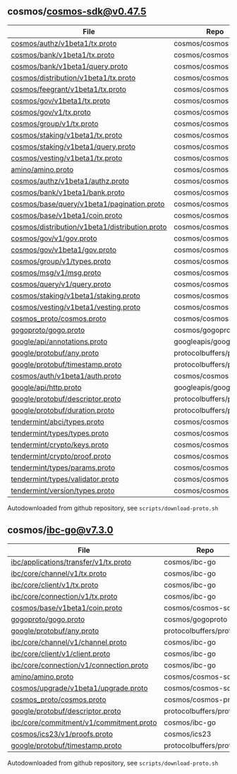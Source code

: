 ## cosmos/cosmos-sdk@v0.47.5
|File|Repo|Commit|Type|Code|
|--|--|--|--|--|
|[cosmos/authz/v1beta1/tx.proto](https://raw.githubusercontent.com/cosmos/cosmos-sdk/v0.47.5/proto/cosmos/authz/v1beta1/tx.proto)|cosmos/cosmos-sdk|v0.47.5|target|200|
|[cosmos/bank/v1beta1/tx.proto](https://raw.githubusercontent.com/cosmos/cosmos-sdk/v0.47.5/proto/cosmos/bank/v1beta1/tx.proto)|cosmos/cosmos-sdk|v0.47.5|target|200|
|[cosmos/bank/v1beta1/query.proto](https://raw.githubusercontent.com/cosmos/cosmos-sdk/v0.47.5/proto/cosmos/bank/v1beta1/query.proto)|cosmos/cosmos-sdk|v0.47.5|target|200|
|[cosmos/distribution/v1beta1/tx.proto](https://raw.githubusercontent.com/cosmos/cosmos-sdk/v0.47.5/proto/cosmos/distribution/v1beta1/tx.proto)|cosmos/cosmos-sdk|v0.47.5|target|200|
|[cosmos/feegrant/v1beta1/tx.proto](https://raw.githubusercontent.com/cosmos/cosmos-sdk/v0.47.5/proto/cosmos/feegrant/v1beta1/tx.proto)|cosmos/cosmos-sdk|v0.47.5|target|200|
|[cosmos/gov/v1beta1/tx.proto](https://raw.githubusercontent.com/cosmos/cosmos-sdk/v0.47.5/proto/cosmos/gov/v1beta1/tx.proto)|cosmos/cosmos-sdk|v0.47.5|target|200|
|[cosmos/gov/v1/tx.proto](https://raw.githubusercontent.com/cosmos/cosmos-sdk/v0.47.5/proto/cosmos/gov/v1/tx.proto)|cosmos/cosmos-sdk|v0.47.5|target|200|
|[cosmos/group/v1/tx.proto](https://raw.githubusercontent.com/cosmos/cosmos-sdk/v0.47.5/proto/cosmos/group/v1/tx.proto)|cosmos/cosmos-sdk|v0.47.5|target|200|
|[cosmos/staking/v1beta1/tx.proto](https://raw.githubusercontent.com/cosmos/cosmos-sdk/v0.47.5/proto/cosmos/staking/v1beta1/tx.proto)|cosmos/cosmos-sdk|v0.47.5|target|200|
|[cosmos/staking/v1beta1/query.proto](https://raw.githubusercontent.com/cosmos/cosmos-sdk/v0.47.5/proto/cosmos/staking/v1beta1/query.proto)|cosmos/cosmos-sdk|v0.47.5|target|200|
|[cosmos/vesting/v1beta1/tx.proto](https://raw.githubusercontent.com/cosmos/cosmos-sdk/v0.47.5/proto/cosmos/vesting/v1beta1/tx.proto)|cosmos/cosmos-sdk|v0.47.5|target|200|
|[amino/amino.proto](https://raw.githubusercontent.com/cosmos/cosmos-sdk/v0.47.5/proto/amino/amino.proto)|cosmos/cosmos-sdk|v0.47.5|dependency|200|
|[cosmos/authz/v1beta1/authz.proto](https://raw.githubusercontent.com/cosmos/cosmos-sdk/v0.47.5/proto/cosmos/authz/v1beta1/authz.proto)|cosmos/cosmos-sdk|v0.47.5|dependency|200|
|[cosmos/bank/v1beta1/bank.proto](https://raw.githubusercontent.com/cosmos/cosmos-sdk/v0.47.5/proto/cosmos/bank/v1beta1/bank.proto)|cosmos/cosmos-sdk|v0.47.5|dependency|200|
|[cosmos/base/query/v1beta1/pagination.proto](https://raw.githubusercontent.com/cosmos/cosmos-sdk/v0.47.5/proto/cosmos/base/query/v1beta1/pagination.proto)|cosmos/cosmos-sdk|v0.47.5|dependency|200|
|[cosmos/base/v1beta1/coin.proto](https://raw.githubusercontent.com/cosmos/cosmos-sdk/v0.47.5/proto/cosmos/base/v1beta1/coin.proto)|cosmos/cosmos-sdk|v0.47.5|dependency|200|
|[cosmos/distribution/v1beta1/distribution.proto](https://raw.githubusercontent.com/cosmos/cosmos-sdk/v0.47.5/proto/cosmos/distribution/v1beta1/distribution.proto)|cosmos/cosmos-sdk|v0.47.5|dependency|200|
|[cosmos/gov/v1/gov.proto](https://raw.githubusercontent.com/cosmos/cosmos-sdk/v0.47.5/proto/cosmos/gov/v1/gov.proto)|cosmos/cosmos-sdk|v0.47.5|dependency|200|
|[cosmos/gov/v1beta1/gov.proto](https://raw.githubusercontent.com/cosmos/cosmos-sdk/v0.47.5/proto/cosmos/gov/v1beta1/gov.proto)|cosmos/cosmos-sdk|v0.47.5|dependency|200|
|[cosmos/group/v1/types.proto](https://raw.githubusercontent.com/cosmos/cosmos-sdk/v0.47.5/proto/cosmos/group/v1/types.proto)|cosmos/cosmos-sdk|v0.47.5|dependency|200|
|[cosmos/msg/v1/msg.proto](https://raw.githubusercontent.com/cosmos/cosmos-sdk/v0.47.5/proto/cosmos/msg/v1/msg.proto)|cosmos/cosmos-sdk|v0.47.5|dependency|200|
|[cosmos/query/v1/query.proto](https://raw.githubusercontent.com/cosmos/cosmos-sdk/v0.47.5/proto/cosmos/query/v1/query.proto)|cosmos/cosmos-sdk|v0.47.5|dependency|200|
|[cosmos/staking/v1beta1/staking.proto](https://raw.githubusercontent.com/cosmos/cosmos-sdk/v0.47.5/proto/cosmos/staking/v1beta1/staking.proto)|cosmos/cosmos-sdk|v0.47.5|dependency|200|
|[cosmos/vesting/v1beta1/vesting.proto](https://raw.githubusercontent.com/cosmos/cosmos-sdk/v0.47.5/proto/cosmos/vesting/v1beta1/vesting.proto)|cosmos/cosmos-sdk|v0.47.5|dependency|200|
|[cosmos_proto/cosmos.proto](https://raw.githubusercontent.com/cosmos/cosmos-proto/3f5f5eb19538f5ff023e88461fb7ca890807f5e1/proto/cosmos_proto/cosmos.proto)|cosmos/cosmos-proto|3f5f5eb19538f5ff023e88461fb7ca890807f5e1|dependency|200|
|[gogoproto/gogo.proto](https://raw.githubusercontent.com/cosmos/gogoproto/c177fc4c5bdd7e216ccfb5c79757c85c7d16edcd/gogoproto/gogo.proto)|cosmos/gogoproto|c177fc4c5bdd7e216ccfb5c79757c85c7d16edcd|dependency|200|
|[google/api/annotations.proto](https://raw.githubusercontent.com/googleapis/googleapis/b54255c0ad0a432c29ae3e15fd79a53c5ebc03b1/google/api/annotations.proto)|googleapis/googleapis|b54255c0ad0a432c29ae3e15fd79a53c5ebc03b1|dependency|200|
|[google/protobuf/any.proto](https://raw.githubusercontent.com/protocolbuffers/protobuf/f85b3477a30f73bcfa92f218028ebe2be99355f5/src/google/protobuf/any.proto)|protocolbuffers/protobuf|f85b3477a30f73bcfa92f218028ebe2be99355f5|dependency|200|
|[google/protobuf/timestamp.proto](https://raw.githubusercontent.com/protocolbuffers/protobuf/f85b3477a30f73bcfa92f218028ebe2be99355f5/src/google/protobuf/timestamp.proto)|protocolbuffers/protobuf|f85b3477a30f73bcfa92f218028ebe2be99355f5|dependency|200|
|[cosmos/auth/v1beta1/auth.proto](https://raw.githubusercontent.com/cosmos/cosmos-sdk/v0.47.5/proto/cosmos/auth/v1beta1/auth.proto)|cosmos/cosmos-sdk|v0.47.5|dependency|200|
|[google/api/http.proto](https://raw.githubusercontent.com/googleapis/googleapis/b54255c0ad0a432c29ae3e15fd79a53c5ebc03b1/google/api/http.proto)|googleapis/googleapis|b54255c0ad0a432c29ae3e15fd79a53c5ebc03b1|dependency|200|
|[google/protobuf/descriptor.proto](https://raw.githubusercontent.com/protocolbuffers/protobuf/f85b3477a30f73bcfa92f218028ebe2be99355f5/src/google/protobuf/descriptor.proto)|protocolbuffers/protobuf|f85b3477a30f73bcfa92f218028ebe2be99355f5|dependency|200|
|[google/protobuf/duration.proto](https://raw.githubusercontent.com/protocolbuffers/protobuf/f85b3477a30f73bcfa92f218028ebe2be99355f5/src/google/protobuf/duration.proto)|protocolbuffers/protobuf|f85b3477a30f73bcfa92f218028ebe2be99355f5|dependency|200|
|[tendermint/abci/types.proto](https://raw.githubusercontent.com/cosmos/cosmos-sdk/v0.47.5/proto/tendermint/abci/types.proto)|cosmos/cosmos-sdk|v0.47.5|dependency|200|
|[tendermint/types/types.proto](https://raw.githubusercontent.com/cosmos/cosmos-sdk/v0.47.5/proto/tendermint/types/types.proto)|cosmos/cosmos-sdk|v0.47.5|dependency|200|
|[tendermint/crypto/keys.proto](https://raw.githubusercontent.com/cosmos/cosmos-sdk/v0.47.5/proto/tendermint/crypto/keys.proto)|cosmos/cosmos-sdk|v0.47.5|dependency|200|
|[tendermint/crypto/proof.proto](https://raw.githubusercontent.com/cosmos/cosmos-sdk/v0.47.5/proto/tendermint/crypto/proof.proto)|cosmos/cosmos-sdk|v0.47.5|dependency|200|
|[tendermint/types/params.proto](https://raw.githubusercontent.com/cosmos/cosmos-sdk/v0.47.5/proto/tendermint/types/params.proto)|cosmos/cosmos-sdk|v0.47.5|dependency|200|
|[tendermint/types/validator.proto](https://raw.githubusercontent.com/cosmos/cosmos-sdk/v0.47.5/proto/tendermint/types/validator.proto)|cosmos/cosmos-sdk|v0.47.5|dependency|200|
|[tendermint/version/types.proto](https://raw.githubusercontent.com/cosmos/cosmos-sdk/v0.47.5/proto/tendermint/version/types.proto)|cosmos/cosmos-sdk|v0.47.5|dependency|200|

Autodownloaded from github repository, see `scripts/download-proto.sh`

## cosmos/ibc-go@v7.3.0
|File|Repo|Commit|Type|Code|
|--|--|--|--|--|
|[ibc/applications/transfer/v1/tx.proto](https://raw.githubusercontent.com/cosmos/ibc-go/v7.3.0/proto/ibc/applications/transfer/v1/tx.proto)|cosmos/ibc-go|v7.3.0|target|200|
|[ibc/core/channel/v1/tx.proto](https://raw.githubusercontent.com/cosmos/ibc-go/v7.3.0/proto/ibc/core/channel/v1/tx.proto)|cosmos/ibc-go|v7.3.0|target|200|
|[ibc/core/client/v1/tx.proto](https://raw.githubusercontent.com/cosmos/ibc-go/v7.3.0/proto/ibc/core/client/v1/tx.proto)|cosmos/ibc-go|v7.3.0|target|200|
|[ibc/core/connection/v1/tx.proto](https://raw.githubusercontent.com/cosmos/ibc-go/v7.3.0/proto/ibc/core/connection/v1/tx.proto)|cosmos/ibc-go|v7.3.0|target|200|
|[cosmos/base/v1beta1/coin.proto](https://raw.githubusercontent.com/cosmos/cosmos-sdk/v0.47.5/proto/cosmos/base/v1beta1/coin.proto)|cosmos/cosmos-sdk|v0.47.5|dependency|200|
|[gogoproto/gogo.proto](https://raw.githubusercontent.com/cosmos/gogoproto/c177fc4c5bdd7e216ccfb5c79757c85c7d16edcd/gogoproto/gogo.proto)|cosmos/gogoproto|c177fc4c5bdd7e216ccfb5c79757c85c7d16edcd|dependency|200|
|[google/protobuf/any.proto](https://raw.githubusercontent.com/protocolbuffers/protobuf/f85b3477a30f73bcfa92f218028ebe2be99355f5/src/google/protobuf/any.proto)|protocolbuffers/protobuf|f85b3477a30f73bcfa92f218028ebe2be99355f5|dependency|200|
|[ibc/core/channel/v1/channel.proto](https://raw.githubusercontent.com/cosmos/ibc-go/v7.3.0/proto/ibc/core/channel/v1/channel.proto)|cosmos/ibc-go|v7.3.0|dependency|200|
|[ibc/core/client/v1/client.proto](https://raw.githubusercontent.com/cosmos/ibc-go/v7.3.0/proto/ibc/core/client/v1/client.proto)|cosmos/ibc-go|v7.3.0|dependency|200|
|[ibc/core/connection/v1/connection.proto](https://raw.githubusercontent.com/cosmos/ibc-go/v7.3.0/proto/ibc/core/connection/v1/connection.proto)|cosmos/ibc-go|v7.3.0|dependency|200|
|[amino/amino.proto](https://raw.githubusercontent.com/cosmos/cosmos-sdk/v0.47.5/proto/amino/amino.proto)|cosmos/cosmos-sdk|v0.47.5|dependency|200|
|[cosmos/upgrade/v1beta1/upgrade.proto](https://raw.githubusercontent.com/cosmos/cosmos-sdk/v0.47.5/proto/cosmos/upgrade/v1beta1/upgrade.proto)|cosmos/cosmos-sdk|v0.47.5|dependency|200|
|[cosmos_proto/cosmos.proto](https://raw.githubusercontent.com/cosmos/cosmos-proto/3f5f5eb19538f5ff023e88461fb7ca890807f5e1/proto/cosmos_proto/cosmos.proto)|cosmos/cosmos-proto|3f5f5eb19538f5ff023e88461fb7ca890807f5e1|dependency|200|
|[google/protobuf/descriptor.proto](https://raw.githubusercontent.com/protocolbuffers/protobuf/f85b3477a30f73bcfa92f218028ebe2be99355f5/src/google/protobuf/descriptor.proto)|protocolbuffers/protobuf|f85b3477a30f73bcfa92f218028ebe2be99355f5|dependency|200|
|[ibc/core/commitment/v1/commitment.proto](https://raw.githubusercontent.com/cosmos/ibc-go/v7.3.0/proto/ibc/core/commitment/v1/commitment.proto)|cosmos/ibc-go|v7.3.0|dependency|200|
|[cosmos/ics23/v1/proofs.proto](https://raw.githubusercontent.com/cosmos/ics23/e18fc4d127c3856023196c90ecaea2cdad79c151/proto/cosmos/ics23/v1/proofs.proto)|cosmos/ics23|e18fc4d127c3856023196c90ecaea2cdad79c151|dependency|200|
|[google/protobuf/timestamp.proto](https://raw.githubusercontent.com/protocolbuffers/protobuf/f85b3477a30f73bcfa92f218028ebe2be99355f5/src/google/protobuf/timestamp.proto)|protocolbuffers/protobuf|f85b3477a30f73bcfa92f218028ebe2be99355f5|dependency|200|

Autodownloaded from github repository, see `scripts/download-proto.sh`

